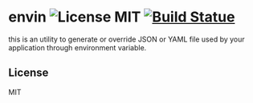envin ![License MIT](https://img.shields.io/badge/license-MIT-blue.svg) [![Build Statue](https://travis-ci.org/barockok/envin.svg?branch=master)](https://travis-ci.org/barockok/envin)
=============

this is an utility to generate or override JSON or YAML file used by your application through environment variable.

## License

MIT

